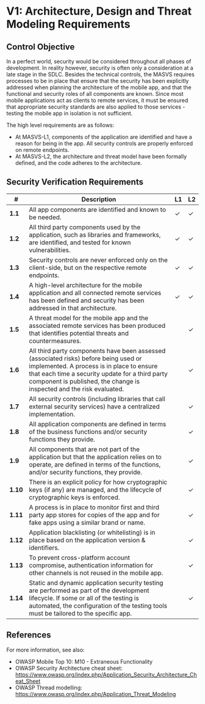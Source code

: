 # V1: Architecture, Design and Threat Modeling Requirements

## Control Objective

In a perfect world, security would be considered throughout all phases of development. In reality however, security is often only a consideration at a late stage in the SDLC. Besides the technical controls, the MASVS requires processes to be in place that ensure that the security has been explicitly addressed when planning the architecture of the mobile app, and that the functional and security roles of all components are known. Since most mobile applications act as clients to remote services, it must be ensured that appropriate security standards are also applied to those services - testing the mobile app in isolation is not sufficient.

The high level requirements are as follows:

- At MASVS-L1, components of the application are identified and have a reason for being in the app. All security controls are properly enforced on remote endpoints.
- At MASVS-L2, the architecture and threat model have been formally defined, and the code adheres to the architecture.

## Security Verification Requirements

| # | Description | L1 | L2 |
| --- | --- | --- | --- |
| **1.1** | All app components are identified and known to be needed. | ✓ | ✓ |
| **1.2** | All third party components used by the application, such as libraries and frameworks, are identified, and tested for known vulnerabilities. | ✓ | ✓ |
| **1.3** | Security controls are never enforced only on the client-side, but on the respective remote endpoints. | ✓ | ✓ |
| **1.4** | A high-level architecture for the mobile application and all connected remote services has been defined and security has been addressed in that architecture. | ✓ | ✓ |
| **1.5** | A threat model for the mobile app and the associated remote services has been produced that identifies potential threats and countermeasures. |   | ✓ |
| **1.6** | All third party components have been assessed (associated risks) before being used or implemented. A process is in place to ensure that each time a security update for a third party component is published, the change is inspected and the risk evaluated. |   | ✓ |
| **1.7** | All security controls (including libraries that call external security services) have a centralized implementation. |   | ✓ |
| **1.8** | All application components are defined in terms of the business functions and/or security functions they provide. |   | ✓ |
| **1.9** | All components that are not part of the application but that the application relies on to operate, are defined in terms of the functions, and/or security functions, they provide. |   | ✓ |
| **1.10** | There is an explicit policy for how cryptographic keys (if any) are managed, and the lifecycle of cryptographic keys is enforced. |   | ✓ |
| **1.11** | A process is in place to monitor first and third party app stores for copies of the app and for fake apps using a similar brand or name. |   | ✓ |
| **1.12** | Application blacklisting (or whitelisting) is in place based on the application version & identifiers. |   | ✓ |
| **1.13** | To prevent cross-platform account compromise, authentication information for other channels is not reused in the mobile app. |   | ✓ |
| **1.14** | Static and dynamic application security testing are performed as part of the development lifecycle. If some or all of the testing is automated, the configuration of the testing tools must be tailored to the specific app. |   | ✓ |

## References

For more information, see also:

- OWASP Mobile Top 10: M10 - Extraneous Functionality
- OWASP Security Architecture cheat sheet: https://www.owasp.org/index.php/Application_Security_Architecture_Cheat_Sheet
- OWASP Thread modelling: https://www.owasp.org/index.php/Application_Threat_Modeling
